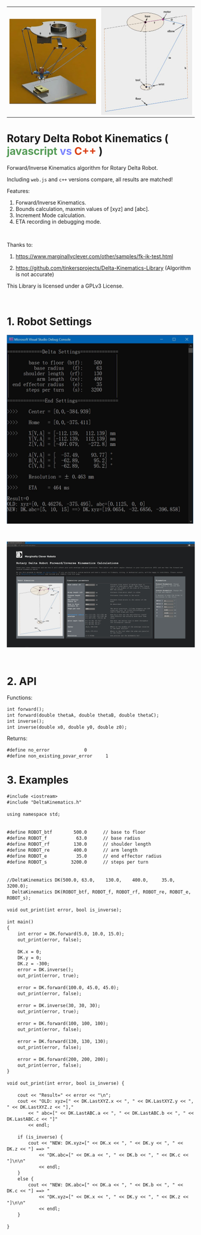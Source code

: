 <table>
	<tr>
		<td><img src='wwwroot/img/delta.jpg' /></td>
		<td><img src='wwwroot/img/rotaryDeltaCalc.jpg' /></td>
	</tr>
</table>

<h1>Rotary Delta Robot Kinematics ( <span style="color:#549b56">javascript</span> <span style="color:#7882ff">vs</span> <span style="color:#db4012">C++</span> )</h1>


Forward/Inverse Kinematics algorithm for Rotary Delta Robot.

Including `web.js` and `c++` versions compare, all results are matched!

Features:  
1. Forward/Inverse Kinematics.
2. Bounds calculation, maxmin values of [xyz] and [abc].
3. Increment Mode calculation.
4. ETA recording in debugging mode.

<p>&nbsp;</p>
Thanks to:

1. https://www.marginallyclever.com/other/samples/fk-ik-test.html

2. https://github.com/tinkersprojects/Delta-Kinematics-Library (Algorithm is not accurate)

This Library is licensed under a GPLv3 License.

<p>&nbsp;</p>
<h1>1. Robot Settings</h1>

<img src='wwwroot/img/settings.jpg' width='500' />
<p>&nbsp;</p>
<img src='wwwroot/img/wwwroot.jpg' />
<p>&nbsp;</p>


# 2. API

Functions:
```
int forward();
int forward(double thetaA, double thetaB, double thetaC);
int inverse();
int inverse(double x0, double y0, double z0);
```

Returns:
```
#define no_error			 0
#define non_existing_povar_error	 1
```

# 3. Examples


```
#include <iostream>
#include "DeltaKinematics.h"

using namespace std;


#define ROBOT_btf		 500.0		// base to floor
#define ROBOT_f			  63.0		// base radius
#define ROBOT_rf		 130.0		// shoulder length
#define ROBOT_re		 400.0		// arm length
#define ROBOT_e			  35.0		// end effector radius
#define ROBOT_s			3200.0		// steps per turn


//DeltaKinematics DK(500.0,	63.0,	 130.0,    400.0,     35.0,	3200.0);
  DeltaKinematics DK(ROBOT_btf, ROBOT_f, ROBOT_rf, ROBOT_re, ROBOT_e, ROBOT_s);

void out_print(int error, bool is_inverse);

int main()
{
	int error = DK.forward(5.0, 10.0, 15.0);
	out_print(error, false);

	DK.x = 0;
	DK.y = 0;
	DK.z = -300;
	error = DK.inverse();
	out_print(error, true);

	error = DK.forward(100.0, 45.0, 45.0);
	out_print(error, false);

	error = DK.inverse(30, 30, 30);
	out_print(error, true);

	error = DK.forward(100, 100, 100);
	out_print(error, false);

	error = DK.forward(130, 130, 130);
	out_print(error, false);

	error = DK.forward(200, 200, 200);
	out_print(error, false);
}

void out_print(int error, bool is_inverse) {

	cout << "Result=" << error << "\n";
	cout << "OLD: xyz=[" << DK.LastXYZ.x << ", " << DK.LastXYZ.y << ", " << DK.LastXYZ.z << "],"
		<< " abc=[" << DK.LastABC.a << ", " << DK.LastABC.b << ", " << DK.LastABC.c << "]"
		<< endl;

	if (is_inverse) {
		cout << "NEW: DK.xyz=[" << DK.x << ", " << DK.y << ", " << DK.z << "] ==> "
			<< "DK.abc=[" << DK.a << ", " << DK.b << ", " << DK.c << "]\n\n"
			<< endl;
	}
	else {
		cout << "NEW: DK.abc=[" << DK.a << ", " << DK.b << ", " << DK.c << "] ==> "
			<< "DK.xyz=[" << DK.x << ", " << DK.y << ", " << DK.z << "]\n\n"
			<< endl;
	}

}


```
